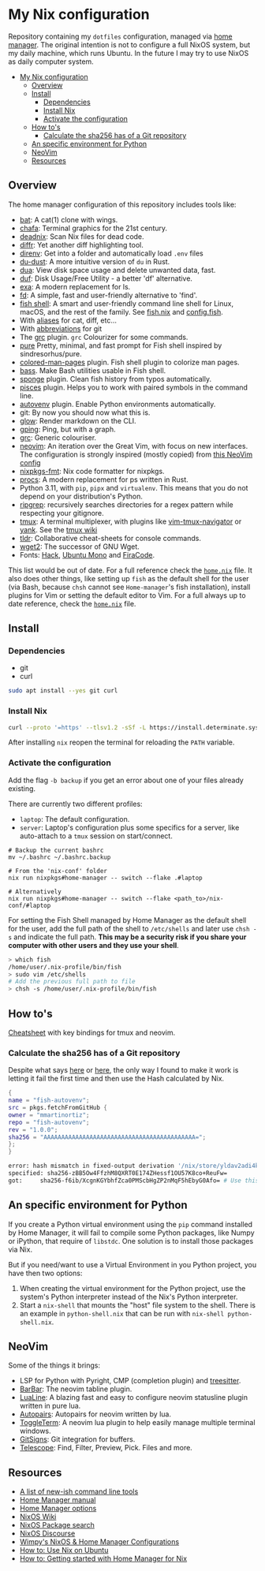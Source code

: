 # My Nix configuration

Repository containing my `dotfiles` configuration, managed via [home manager](https://nix-community.github.io/home-manager/index.html). The original intention is not to configure a full NixOS system, but my daily machine, which runs Ubuntu. In the future I may try to use NixOS as daily computer system.

- [My Nix configuration](#my-nix-configuration)
  - [Overview](#overview)
  - [Install](#install)
    - [Dependencies](#dependencies)
    - [Install Nix](#install-nix)
    - [Activate the configuration](#activate-the-configuration)
  - [How to's](#how-tos)
    - [Calculate the sha256 has of a Git repository](#calculate-the-sha256-has-of-a-git-repository)
  - [An specific environment for Python](#an-specific-environment-for-python)
  - [NeoVim](#neovim)
  - [Resources](#resources)

## Overview

The home manager configuration of this repository includes tools like:

- [bat](https://github.com/sharkdp/bat): A cat(1) clone with wings.
- [chafa](https://hpjansson.org/chafa/): Terminal graphics for the 21st century.
- [deadnix](https://github.com/astro/deadnix): Scan Nix files for dead code.
- [diffr](https://github.com/mookid/diffr): Yet another diff highlighting tool.
- [direnv](https://direnv.net/): Get into a folder and automatically load `.env` files
- [du-dust](https://github.com/bootandy/dust): A more intuitive version of `du` in Rust.
- [dua](https://github.com/Byron/dua-cli): View disk space usage and delete unwanted data, fast.
- [duf](https://github.com/muesli/duf): Disk Usage/Free Utility - a better 'df' alternative.
- [exa](https://the.exa.website/): A modern replacement for ls.
- [fd](https://github.com/sharkdp/fd): A simple, fast and user-friendly alternative to 'find'.
- [fish shell](https://fishshell.com): A smart and user-friendly command line shell for Linux, macOS, and the rest of the family. See [fish.nix](./home-manager/apps/fish.nix) and [config.fish](./home-manager/apps/config.fish).
- With [aliases](https://fishshell.com/docs/current/cmds/alias.html) for cat, diff, etc...
- With [abbreviations](https://fishshell.com/docs/current/cmds/abbr.html) for git
- The [grc](https://github.com/oh-my-fish/plugin-grc) plugin. `grc` Colourizer for some commands.
- [pure](https://github.com/pure-fish/pure) Pretty, minimal, and fast prompt for Fish shell inspired by sindresorhus/pure.
- [colored-man-pages](https://github.com/PatrickF1/colored_man_pages.fish) plugin. Fish shell plugin to colorize man pages.
- [bass](https://github.com/edc/bass). Make Bash utilities usable in Fish shell.
- [sponge](https://github.com/meaningful-ooo/sponge) plugin. Clean fish history from typos automatically.
- [pisces](https://github.com/laughedelic/pisces) plugin. Helps you to work with paired symbols in the command line.
- [autovenv](https://github.com/mmartinortiz/fish-autovenv) plugin. Enable Python environments automatically.
- git: By now you should now what this is.
- [glow](https://github.com/charmbracelet/glow): Render markdown on the CLI.
- [gping](https://github.com/orf/gping): Ping, but with a graph.
- [grc](https://github.com/garabik/grc): Generic colouriser.
- [neovim](https://neovim.io/): An iteration over the Great Vim, with focus on new interfaces. The configuration is strongly inspired (mostly copied) from [this NeoVim config](https://github.com/workflow/nixos-config/blob/5fb8b79b17e8edf3ac800179f6e2dfc75fa8bd22/home/neovim.nix)
- [nixpkgs-fmt](https://nix-community.github.io/nixpkgs-fmt/): Nix code formatter for nixpkgs.
- [procs](https://github.com/dalance/procs): A modern replacement for ps written in Rust.
- Python 3.11, with `pip`, `pipx` and `virtualenv`. This means that you do not depend on your distribution's Python.
- [ripgrep](https://github.com/BurntSushi/ripgrep): recursively searches directories for a regex pattern while respecting your gitignore.
- [tmux](https://github.com/tmux/tmux/wiki): A terminal multiplexer, with plugins like [vim-tmux-navigator](https://github.com/christoomey/vim-tmux-navigator) or [yank](https://github.com/tmux-plugins/tmux-yank). See the [tmux wiki](https://github.com/tmux/tmux/wiki/Getting-Started)
- [tldr](https://tldr.sh/): Collaborative cheat-sheets for console commands.
- [wget2](https://gitlab.com/gnuwget/wget2): The successor of GNU Wget.
- Fonts: [Hack](https://sourcefoundry.org/hack/), [Ubuntu Mono](https://design.ubuntu.com/font) and [FiraCode](https://github.com/tonsky/FiraCode).

This list would be out of date. For a full reference check the [`home.nix`](./home-manager/home.nix) file. It also does other things, like setting up `fish` as the default shell for the user (via Bash, because `chsh` cannot see `Home-manager`'s fish installation), install plugins for Vim or setting the default editor to Vim. For a full always up to date reference, check the [`home.nix`](./home-manager/home.nix) file.

## Install

### Dependencies

- git
- curl

```bash
sudo apt install --yes git curl
```

### Install Nix

```bash
curl --proto '=https' --tlsv1.2 -sSf -L https://install.determinate.systems/nix | sh -s -- install
```

After installing `nix` reopen the terminal for reloading the `PATH` variable.

### Activate the configuration

Add the flag `-b backup` if you get an error about one of your files already existing.

There are currently two different profiles:

- `laptop`: The default configuration.
- `server`: Laptop's configuration plus some specifics for a server, like auto-attach to a `tmux` session on start/connect.

```shell
# Backup the current bashrc
mv ~/.bashrc ~/.bashrc.backup

# From the 'nix-conf' folder
nix run nixpkgs#home-manager -- switch --flake .#laptop

# Alternatively
nix run nixpkgs#home-manager -- switch --flake <path_to>/nix-conf/#laptop
```

For setting the Fish Shell managed by Home Manager as the default shell for the user, add the full path of the shell to `/etc/shells` and later use `chsh -s` and indicate the full path. **This may be a security risk if you share your computer with other users and they use your shell**.

```bash
> which fish
/home/user/.nix-profile/bin/fish
> sudo vim /etc/shells
# Add the previous full path to file
> chsh -s /home/user/.nix-profile/bin/fish
```

## How to's

[Cheatsheet](./Cheatsheet.md) with key bindings for tmux and neovim.

### Calculate the sha256 has of a Git repository

Despite what says [here](https://github.com/NixOS/nixpkgs/issues/191128) or [here](https://stackoverflow.com/questions/31659527/what-is-the-meaning-of-sha256-in-nixpkgs-fetchgit-where-does-the-value-come-fro), the only way I found to make it work is letting it fail the first time and then use the Hash calculated by Nix.

```nix
{
name = "fish-autovenv";
src = pkgs.fetchFromGitHub {
owner = "mmartinortiz";
repo = "fish-autovenv";
rev = "1.0.0";
sha256 = "AAAAAAAAAAAAAAAAAAAAAAAAAAAAAAAAAAAAAAAAAAA=";
};
}
```

```bash
error: hash mismatch in fixed-output derivation '/nix/store/yldav2adi4kr8ypfx0swsvgvzsc6wkfk-source.drv':
specified: sha256-zBB5Ow4FfzhM8QXRT0E174ZHessf1OU57K8co+ReuFw=
got:     sha256-f6ib/XcgnKGYbhfZca0PMScbHgZP2nMqF5hEbyG0Afo= # Use this one.
```

## An specific environment for Python

If you create a Python virtual environment using the `pip` command installed by Home Manager, it will fail to compile some Python packages, like Numpy or iPython, that require of `libstdc`. One solution is to install those packages via Nix.

But if you need/want to use a Virtual Environment in you Python project, you have then two options:

1. When creating the virtual environment for the Python project, use the system's Python interpreter instead of the Nix's Python interpreter.
2. Start a `nix-shell` that mounts the "host" file system to the shell. There is an example in `python-shell.nix` that can be run with `nix-shell python-shell.nix`.

## NeoVim

Some of the things it brings:

- LSP for Python with Pyright, CMP (completion plugin) and [treesitter](https://github.com/tree-sitter/tree-sitter).
- [BarBar](https://github.com/romgrk/barbar.nvim): The neovim tabline plugin.
- [LuaLine](https://github.com/nvim-lualine/lualine.nvim): A blazing fast and easy to configure neovim statusline plugin written in pure lua.
- [Autopairs](https://github.com/windwp/nvim-autopairs): Autopairs for neovim written by lua.
- [ToggleTerm](https://github.com/akinsho/toggleterm.nvim): A neovim lua plugin to help easily manage multiple terminal windows.
- [GitSigns](https://github.com/lewis6991/gitsigns.nvim): Git integration for buffers.
- [Telescope](https://github.com/nvim-telescope/telescope.nvim): Find, Filter, Preview, Pick. Files and more.

## Resources

- [A list of new-ish command line tools](https://jvns.ca/blog/2022/04/12/a-list-of-new-ish--command-line-tools/)
- [Home Manager manual](https://nix-community.github.io/home-manager/)
- [Home Manager options](https://rycee.gitlab.io/home-manager/options.html)
- [NixOS Wiki](https://nixos.wiki/wiki/Main_Page)
- [NixOS Package search](https://search.nixos.org/packages?channel=23.05&size=50&sort=relevance&type=packages&query=python311+venv)
- [NixOS Discourse](https://discourse.nixos.org/)
- [Wimpy's NixOS & Home Manager Configurations](https://github.com/wimpysworld/nix-config/tree/039e2f0151b03b9a3aa2991230a6becf75d91c43)
- [How to: Use Nix on Ubuntu](https://tech.aufomm.com/my-nix-journey-use-nix-with-ubuntu/#Install-Nix)
- [How to: Getting started with Home Manager for Nix](https://ghedam.at/24353/tutorial-getting-started-with-home-manager-for-nix)
